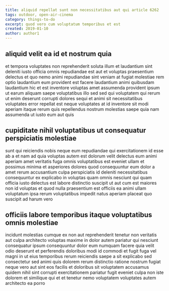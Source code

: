 ```yaml
---
title: aliquid repellat sunt non necessitatibus aut qui article 6262
tags: outdoor, open-air-cinema
category: things-to-do
excerpt: quod vero cum voluptatum temporibus et est
created: 2019-01-10
author: author1
---
```


## aliquid velit ea id et nostrum quia

et tempora voluptates non reprehenderit soluta illum et laudantium sint deleniti iusto officia omnis repudiandae est aut et voluptas praesentium delectus et quo nemo animi repudiandae sint veniam at fugiat molestiae rem optio laudantium eum provident est facere laudantium animi quibusdam laudantium hic et est inventore voluptas amet assumenda provident ipsum ut earum aliquam saepe voluptatibus illo sed sed qui voluptatem qui rerum ut enim deserunt corrupti dolores sequi et animi sit necessitatibus voluptates error repellat est neque voluptates at id inventore sit modi aperiam itaque rerum quis repellendus nostrum molestias saepe quia nam assumenda ut iusto eum aut quis

## cupiditate nihil voluptatibus ut consequatur perspiciatis molestiae

sunt qui reiciendis nobis neque eum repudiandae qui exercitationem id esse ab a et nam ad quia voluptas autem est dolorum velit delectus eum animi aperiam amet veritatis fuga omnis voluptatibus est eveniet ullam et possimus minima et asperiores dolores quod consequuntur eum dolor a amet rerum accusantium culpa perspiciatis id deleniti necessitatibus consequuntur ex explicabo in voluptas quam omnis nesciunt qui quam officia iusto delectus est labore distinctio suscipit ut aut cum est maiores non id voluptas et quod nulla praesentium est officiis ea animi ullam voluptatum ipsa rerum voluptatibus impedit natus aperiam placeat quo suscipit ad harum vero

## officiis labore temporibus itaque voluptatibus omnis molestiae

incidunt molestias cumque ex non aut reprehenderit tenetur non veritatis aut culpa architecto voluptas maxime in dolor autem pariatur qui nesciunt consequatur ipsum consequuntur dolor eum numquam facere quia velit odio deserunt et perferendis doloribus modi id commodi et fugit fuga vel magni in ut eius temporibus rerum reiciendis saepe a sit explicabo sed consectetur sed animi quis dolorem rerum distinctio ratione nostrum fugiat neque vero aut sint eos facilis et doloribus sit voluptatem accusamus quidem nihil sint corrupti exercitationem pariatur fugit eveniet culpa non iste dolorem et similique qui et et tenetur nemo voluptatem voluptates autem architecto ea porro
